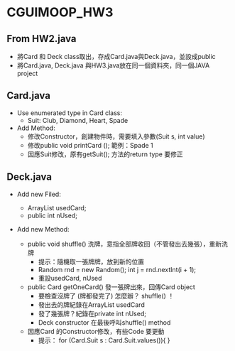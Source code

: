 # CGUIMOOP_HW3


## From HW2.java 

- 將Card 和 Deck class取出，存成Card.java與Deck.java，並設成public
- 將Card.java, Deck.java 與HW3.java放在同一個資料夾，同一個JAVA project

## Card.java

- Use enumerated type in Card class:
    - Suit: Club, Diamond, Heart, Spade
- Add Method:
    - 修改Constructor，創建物件時，需要填入參數(Suit s, int value)
    - 修改public void printCard (); 範例：Spade 1
    - 因應Suit修改，原有getSuit(); 方法的return type 要修正


## Deck.java
- Add new Filed:
    - ArrayList<Card> usedCard; 
    - public int nUsed;

- Add new Method: 
    - public void shuffle() 洗牌，意指全部牌收回（不管發出去幾張），重新洗牌
        - 提示：隨機取一張牌牌，放到新的位置
        - Random rnd = new Random();    int j = rnd.nextInt(i + 1);
        - 重設usedCard, nUsed
    - public Card getOneCard() 發一張牌出來，回傳Card object
        - 要檢查沒牌了 (牌都發完了) 怎麼辦？ shuffle() ！
        - 發出去的牌紀錄在ArrayList<Card> usedCard
        - 發了幾張牌？紀錄在private int nUsed;
        - Deck constructor 在最後呼叫shuffle() method
    - 因應Card 的Constructor修改，有些Code 要更動
        - 提示： for (Card.Suit s : Card.Suit.values()){ }


